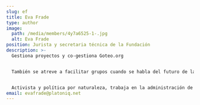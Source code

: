 ```yaml
---
slug: ef
title: Eva Frade
type: author
image:
  path: /media/members/4y7a6525-1-.jpg
  alt: Eva Frade
position: Jurista y secretaria técnica de la Fundación
description: >-
  Gestiona proyectos y co-gestiona Goteo.org


  También se atreve a facilitar grupos cuando se habla del futuro de la democracia. 


  Activista y política por naturaleza, trabaja en la administración de la fundación y en su representación institucional.
email: evafrade@platoniq.net
---
```

